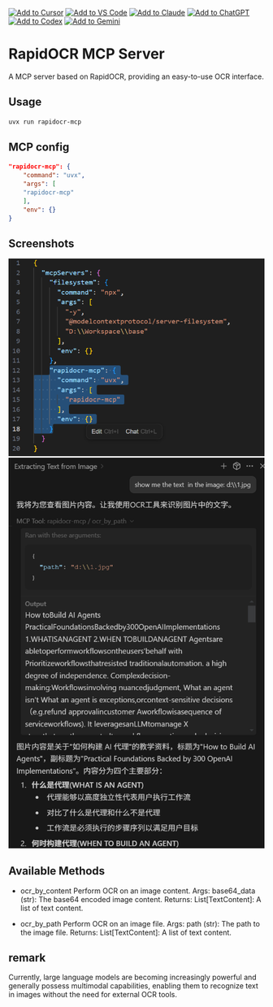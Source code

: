 [![Add to Cursor](https://fastmcp.me/badges/cursor_dark.svg)](https://fastmcp.me/MCP/Details/1028/rapidocr)
[![Add to VS Code](https://fastmcp.me/badges/vscode_dark.svg)](https://fastmcp.me/MCP/Details/1028/rapidocr)
[![Add to Claude](https://fastmcp.me/badges/claude_dark.svg)](https://fastmcp.me/MCP/Details/1028/rapidocr)
[![Add to ChatGPT](https://fastmcp.me/badges/chatgpt_dark.svg)](https://fastmcp.me/MCP/Details/1028/rapidocr)
[![Add to Codex](https://fastmcp.me/badges/codex_dark.svg)](https://fastmcp.me/MCP/Details/1028/rapidocr)
[![Add to Gemini](https://fastmcp.me/badges/gemini_dark.svg)](https://fastmcp.me/MCP/Details/1028/rapidocr)

# RapidOCR MCP Server

A MCP server based on RapidOCR, providing an easy-to-use OCR interface.

## Usage

```bash
uvx run rapidocr-mcp
```

## MCP config

```json
"rapidocr-mcp": {
    "command": "uvx",
    "args": [
    "rapidocr-mcp"
    ],
    "env": {}
}
```

## Screenshots

![config](/images/1.png)
![usage](/images/2.png)

## Available Methods

* ocr_by_content
Perform OCR on an image content. Args: base64_data (str): The base64 encoded image content. Returns: List[TextContent]: A list of text content.

* ocr_by_path
Perform OCR on an image file. Args: path (str): The path to the image file. Returns: List[TextContent]: A list of text content.

## remark

Currently, large language models are becoming increasingly powerful and generally possess multimodal capabilities, enabling them to recognize text in images without the need for external OCR tools.